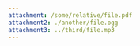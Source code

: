 ```yaml
---
attachment: /some/relative/file.pdf
attachment2: ./another/file.ogg
attachment3: ../third/file.mp3
---
```

